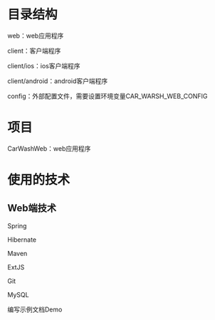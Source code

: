 # 目录结构
web：web应用程序

client：客户端程序

client/ios：ios客户端程序

client/android：android客户端程序

config：外部配置文件，需要设置环境变量CAR_WARSH_WEB_CONFIG
# 项目
CarWashWeb：web应用程序
# 使用的技术
## Web端技术
Spring

Hibernate

Maven

ExtJS

Git

MySQL


编写示例文档Demo